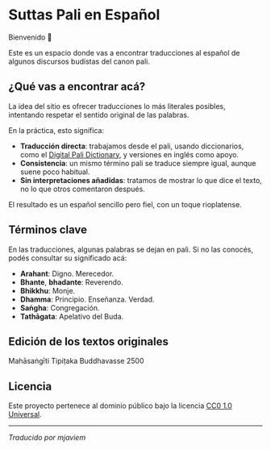 # Suttas Pali en Español

Bienvenido 🌿

Este es un espacio donde vas a encontrar traducciones al español de algunos discursos budistas del canon pali.

## ¿Qué vas a encontrar acá?

La idea del sitio es ofrecer traducciones lo más literales posibles, intentando respetar el sentido original de las palabras.

En la práctica, esto significa:

- **Traducción directa**: trabajamos desde el pali, usando diccionarios, como el [Digital Pali Dictionary](https://dpdict.net/), y versiones en inglés como apoyo.
- **Consistencia**: un mismo término pali se traduce siempre igual, aunque suene poco habitual.
- **Sin interpretaciones añadidas**: tratamos de mostrar lo que dice el texto, no lo que otros comentaron después.

El resultado es un español sencillo pero fiel, con un toque rioplatense.

## Términos clave

En las traducciones, algunas palabras se dejan en pali. Si no las conocés, podés consultar su significado acá:

- **Arahant**: Digno. Merecedor.
- **Bhante**, **bhadante**: Reverendo.
- **Bhikkhu**: Monje.
- **Dhamma**: Principio. Enseñanza. Verdad.
- **Saṅgha**: Congregación.
- **Tathāgata**: Apelativo del Buda.

## Edición de los textos originales

Mahāsaṅgīti Tipiṭaka Buddhavasse 2500

## Licencia
Este proyecto pertenece al dominio público bajo la licencia [CC0 1.0 Universal](https://github.com/mjaviem/suttas-spanish/blob/main/LICENSE).

---

*Traducido por mjaviem*
